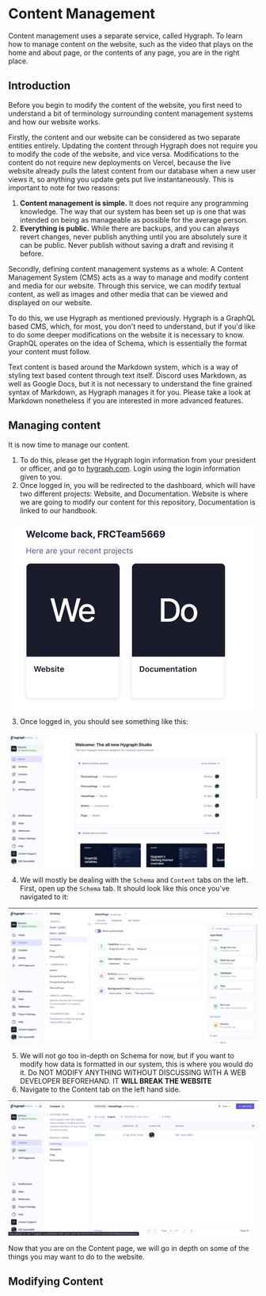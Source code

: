 # Content Management
Content management uses a separate service, called Hygraph. To learn how to manage content on the website, such as the video that plays on the home and about page, or the contents of any page, you are in the right place.

## Introduction
Before you begin to modify the content of the website, you first need to understand a bit of terminology surrounding content management systems and how our website works.

Firstly, the content and our website can be considered as two separate entities entirely. Updating the content through Hygraph does not require you to modify the code of the website, and vice versa. Modifications to the content do not require new deployments on Vercel, because the live website already pulls the latest content from our database when a new user views it, so anything you update gets put live instantaneously. This is important to note for two reasons:

1. **Content management is simple.** It does not require any programming knowledge. The way that our system has been set up is one that was intended on being as manageable as possible for the average person.
2. **Everything is public.** While there are backups, and you can always revert changes, never publish anything until you are absolutely sure it can be public. Never publish without saving a draft and revising it before.

Secondly, defining content management systems as a whole: 
A Content Management System (CMS) acts as a way to manage and modify content and media for our website. Through this service, we can modify textual content, as well as images and other media that can be viewed and displayed on our website.

To do this, we use Hygraph as mentioned previously. Hygraph is a GraphQL based CMS, which, for most, you don't need to understand, but if you'd like to do some deeper modifications on the website it is necessary to know. GraphQL operates on the idea of Schema, which is essentially the format your content must follow.

Text content is based around the Markdown system, which is a way of styling text based content through text itself. Discord uses Markdown, as well as Google Docs, but it is not necessary to understand the fine grained syntax of Markdown, as Hygraph manages it for you. Please take a look at Markdown nonetheless if you are interested in more advanced features.

## Managing content
It is now time to manage our content. 
1. To do this, please get the Hygraph login information from your president or officer, and go to [hygraph.com](https://hygraph.com). Login using the login information given to you.
2. Once logged in, you will be redirected to the dashboard, which will have two different projects: Website, and Documentation. Website is where we are going to modify our content for this repository, Documentation is linked to our handbook.

![dashboard](https://raw.githubusercontent.com/FRC-Team-5669-Techmen/5669-website/main/static/dashboard.png)

3. Once logged in, you should see something like this:

![studio](https://raw.githubusercontent.com/FRC-Team-5669-Techmen/5669-website/main/static/studio.png)

4. We will mostly be dealing with the `Schema` and `Content` tabs on the left. First, open up the `Schema` tab. It should look like this once you've navigated to it:

![schema](https://raw.githubusercontent.com/FRC-Team-5669-Techmen/5669-website/main/static/schema.png)

5. We will not go too in-depth on Schema for now, but if you want to modify how data is formatted in our system, this is where you would do it. Do NOT MODIFY ANYTHING WITHOUT DISCUSSING WITH A WEB DEVELOPER BEFOREHAND. IT **WILL BREAK THE WEBSITE**
6. Navigate to the Content tab on the left hand side. 

![content](https://raw.githubusercontent.com/FRC-Team-5669-Techmen/5669-website/main/static/content.png)

Now that you are on the Content page, we will go in depth on some of the things you may want to do to the website.

## Modifying Content
